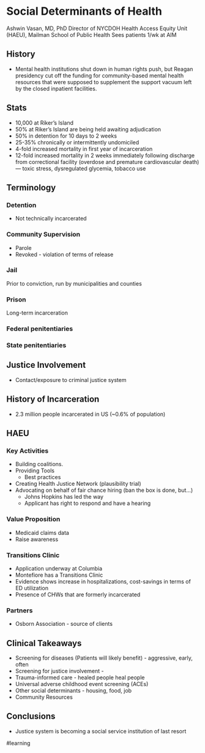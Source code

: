 # Social Determinants of Health
Ashwin Vasan, MD, PhD
Director of NYCDOH Health Access Equity Unit (HAEU), Mailman School of Public Health
Sees patients 1/wk at AIM

## History
* Mental health institutions shut down in human rights push, but Reagan presidency cut off the funding for community-based mental health resources that were supposed to supplement the support vacuum left by the closed inpatient facilities.

## Stats
* 10,000 at Riker’s Island
* 50% at Riker’s Island are being held awaiting adjudication
* 50% in detention for 10 days to 2 weeks
* 25-35% chronically or intermittently undomiciled
* 4-fold increased mortality in first year of incarceration
* 12-fold increased mortality in 2 weeks immediately following discharge from correctional facility (overdose and premature cardiovascular death) — toxic stress, dysregulated glycemia, tobacco use

## Terminology
### Detention
* Not technically incarcerated
### Community Supervision
* Parole
* Revoked - violation of terms of release
### Jail
Prior to conviction, run by municipalities and counties
### Prison
Long-term incarceration
### Federal penitentiaries
### State penitentiaries

## Justice Involvement
* Contact/exposure to criminal justice system

## History of Incarceration
* 2.3 million people incarcerated in US (~0.6% of population)

## HAEU
### Key Activities
* Building coalitions.
* Providing Tools
	* Best practices
* Creating Health Justice Network (plausibility trial)
* Advocating on behalf of fair chance hiring (ban the box is done, but…)
	* Johns Hopkins has led the way
	* Applicant has right to respond and have a hearing

### Value Proposition
* Medicaid claims data
* Raise awareness

### Transitions Clinic
* Application underway at Columbia
* Montefiore has a Transitions Clinic
* Evidence shows increase in hospitalizations, cost-savings in terms of ED utilization
* Presence of CHWs that are formerly incarcerated

### Partners
* Osborn Association - source of clients

## Clinical Takeaways
* Screening for diseases (Patients will likely benefit) - aggressive, early, often
* Screening for justice involvement - 
* Trauma-informed care - healed people heal people
* Universal adverse childhood event screening (ACEs)
* Other social determinants - housing, food, job
* Community Resources

## Conclusions
* Justice system is becoming a social service institution of last resort

#learning